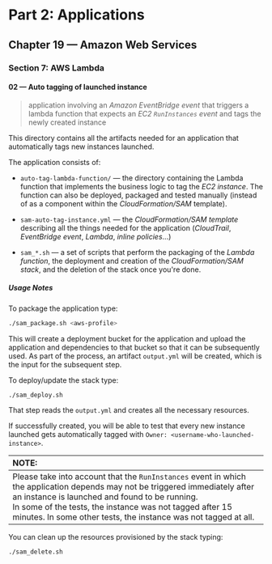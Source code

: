 # Part 2: Applications
## Chapter 19 &mdash; Amazon Web Services
### Section 7: AWS Lambda
#### 02 &mdash; Auto tagging of launched instance
> application involving an *Amazon EventBridge event* that triggers a lambda function that expects an *EC2 `RunInstances` event* and tags the newly created instance

This directory contains all the artifacts needed for an application that automatically tags new instances launched.

The application consists of:
+ `auto-tag-lambda-function/` &mdash; the directory containing the Lambda function that implements the business logic to tag the *EC2 instance*. The function can also be deployed, packaged and tested manually (instead of as a component within the *CloudFormation/SAM* template).

+ `sam-auto-tag-instance.yml` &mdash; the *CloudFormation/SAM template* describing all the things needed for the application (*CloudTrail*, *EventBridge event*, *Lambda*, *inline policies*...)

+ `sam_*.sh` &mdash; a set of scripts that perform the packaging of the *Lambda function*, the deployment and creation of the *CloudFormation/SAM stack*, and the deletion of the stack once you're done.

##### Usage Notes

To package the application type:

```bash
./sam_package.sh <aws-profile>
```

This will create a deployment bucket for the application and upload the application and dependencies to that bucket so that it can be subsequently used. As part of the process, an artifact `output.yml` will be created, which is the input for the subsequent step.

To deploy/update the stack type:
```bash
./sam_deploy.sh
```

That step reads the `output.yml` and creates all the necessary resources.

If successfully created, you will be able to test that every new instance launched gets automatically tagged with `Owner: <username-who-launched-instance>`.

| NOTE: |
| :---- |
| Please take into account that the `RunInstances` event in which the application depends may not be triggered immediately after an instance is launched and found to be running.<br>In some of the tests, the instance was not tagged after 15 minutes. In some other tests, the instance was not tagged at all. |

You can clean up the resources provisioned by the stack typing:
```bash
./sam_delete.sh
```